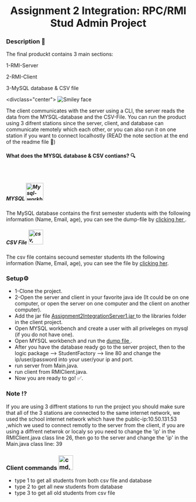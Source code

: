<h1 align="center">Assignment 2 Integration: RPC/RMI Stud Admin Project </h1>

<h3>Description <g-emoji class="g-emoji" alias="page_with_curl" fallback-src="https://github.githubassets.com/images/icons/emoji/unicode/1f4c3.png">📃</g-emoji></h3>

<p>The final produckt contains 3 main sections:</p>

<p>1-RMI-Server</p>

<p>2-RMI-Client</p>

<p>3-MySQL database & CSV file</p>

<divclass="center">
<img  src="https://github.com/Hallur20/IntegrationAssignment2/blob/master/conection.PNG" alt="Smiley face" height="auto" width="auto">
</div>

<p>The client communicates with the server using a CLI, the server reads the data from the MYSQL-database and the CSV-File. You can run the product using 3 difrent stations since the server, client, and database can communicate remotely which each other, or you can also run it on one station if you want to connect localhostly (READ the note section at the end of the readme file <g-emoji class="g-emoji" alias="small_red_triangle_down" fallback-src="https://github.githubassets.com/images/icons/emoji/unicode/1f53b.png">🔻</g-emoji>)</p>

<h4>What does the MYSQL database & CSV contians?  <g-emoji class="g-emoji" alias="mag" fallback-src="https://github.githubassets.com/images/icons/emoji/unicode/1f50d.png">🔍</g-emoji></h4>

<h5>MYSQL <img src="http://icons.iconarchive.com/icons/papirus-team/papirus-apps/48/mysql-workbench-icon.png" style="margin-top:40px;" title="Mysql-workbench" alt="Mysql-workbench icon" width="48" height="48"></h5>

<p>The MySQL database contains the first semester students with the following information (Name, Email, age), you can see the dump-file by  <a href="https://github.com/Hallur20/IntegrationAssignment2/blob/master/students.sql"> clicking her </a> .</p>

<h5>CSV File <img src="https://cdn3.iconfinder.com/data/icons/file-formats-set-2/64/x-17-512.png" alt="csv, file, format icon" class="d-block mx-auto" height="auto" width="40"></h5>

<p>The csv file contains secound semester students ith the following information (Name, Email, age), you can see the file by <a href="https://github.com/Hallur20/IntegrationAssignment2/blob/master/RMIServer/newStudents.csv">clicking her</a>. </p>
  


<h3>Setup<g-emoji class="g-emoji" alias="gear" fallback-src="https://github.githubassets.com/images/icons/emoji/unicode/2699.png">⚙️</g-emoji></h3>

<ul>
<li>1-Clone the project.</li>
<li>2-Open the server and client in your favorite java ide (It could be on one computer, or open the server on one computer and the client on another computer).</li>
<li>Add the jar file <a href="https://github.com/Hallur20/IntegrationAssignment2/blob/master/Assignment2IntregrationServer1.jar"> Assignment2IntegrationServer1.jar </a> to the libraries folder in the client project.</li>
 <li>Open MYSQL workbench and create a user with all priveleges on mysql (if you do not have one).</li>
<li>Open MYSQL workbench and run the <a href="https://github.com/Hallur20/IntegrationAssignment2/blob/master/students.sql"> dump file </a>.</li>
<li>After you have the database ready go to the server project, then to the logic package --> StudentFactory --> line 80 and change the ip/user/password into your user/your ip and port.</li>
<li>run server from Main.java.</li>
<li>run client from RMIClient.java.</li>
<li>Now you are ready to go! <g-emoji class="g-emoji" alias="white_check_mark" fallback-src="https://github.githubassets.com/images/icons/emoji/unicode/2705.png">✅</g-emoji>.</li>
</ul>

<h3>Note <g-emoji class="g-emoji" alias="interrobang" fallback-src="https://github.githubassets.com/images/icons/emoji/unicode/2049.png">⁉️</g-emoji></h3>

<p>If you are using  3 diffrent stations to run the project you should make sure that all of the 3 stations are connected to the same internet network, we used the school internet network which have the public-ip:10.50.131.53 ,which we used to connect remotly to the server from the client, if you are using a diffrent netwrok or localy so you need to change the 'ip' in the RMIClient.java class line 26, then go to the server and change the 'ip' in the Main.java class line: 39 </p>


<h3>Client commands <img src="https://cdn0.iconfinder.com/data/icons/cosmo-multimedia/40/terminal-512.png" alt="cmd, command, console, line, linux, terminal icon" class="d-block mx-auto" height="auto" width="40"></h3>

<ul>
<li>type 1 to get all students from both csv file and database</li>
<li>type 2 to get all new students from database</li>
<li>type 3 to get all old students from csv file</li>
</ul>
